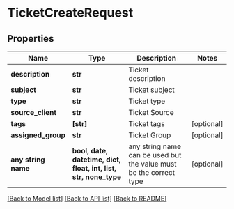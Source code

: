 # TicketCreateRequest


## Properties
Name | Type | Description | Notes
------------ | ------------- | ------------- | -------------
**description** | **str** | Ticket description | 
**subject** | **str** | Ticket subject | 
**type** | **str** | Ticket type | 
**source_client** | **str** | Ticket Source | 
**tags** | **[str]** | Ticket tags | [optional] 
**assigned_group** | **str** | Ticket Group | [optional] 
**any string name** | **bool, date, datetime, dict, float, int, list, str, none_type** | any string name can be used but the value must be the correct type | [optional]

[[Back to Model list]](../README.md#documentation-for-models) [[Back to API list]](../README.md#documentation-for-api-endpoints) [[Back to README]](../README.md)


